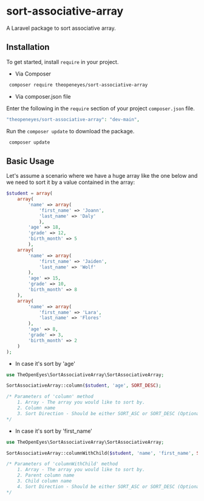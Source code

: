 # sort-associative-array
 A Laravel package to sort associative array.
 
## Installation

To get started, install `require` in your project.

- Via Composer

``` bash
 composer require theopeneyes/sort-associative-array
```

- Via composer.json file

Enter the following in the `require` section of your project `composer.json` file.
``` php
"theopeneyes/sort-associative-array": "dev-main",
```

Run the `composer update` to download the package.

``` bash
 composer update
```

## Basic Usage

Let's assume a scenario where we have a huge array like the one below and we need to sort it by a value contained in the array:

```php
$student = array(
	array(
		'name' => array(
			'first_name' => 'Joann',
			'last_name' => 'Daly'
        	),
		'age' => 18, 
		'grade' => 12, 
		'birth_month' => 5
    	),
	array(
		'name' => array(
			'first_name' => 'Jaiden',
			'last_name' => 'Wolf'
		),
		'age' => 15, 
		'grade' => 10, 
		'birth_month' => 8
	),
	array(
		'name' => array(
			'first_name' => 'Lara',
			'last_name' => 'Flores'
		),
		'age' => 8, 
		'grade' => 3, 
		'birth_month' => 2
	)
);
```

- In case it's sort by 'age'

```php
use TheOpenEyes\SortAssociativeArray\SortAssociativeArray;

SortAssociativeArray::column($student, 'age', SORT_DESC);

/* Parameters of 'column' method
    1. Array - The array you would like to sort by.
    2. Column name
    3. Sort Direction - Should be either SORT_ASC or SORT_DESC (Optional, Default is SORT_ASC)
*/
```

- In case it's sort by 'first_name'

```php
use TheOpenEyes\SortAssociativeArray\SortAssociativeArray;

SortAssociativeArray::columnWithChild($student, 'name', 'first_name', SORT_DESC);

/* Parameters of 'columnWithChild' method
    1. Array - The array you would like to sort by.
    2. Parent column name
    3. Child column name
    4. Sort Direction - Should be either SORT_ASC or SORT_DESC (Optional, Default is SORT_ASC)
*/
```
